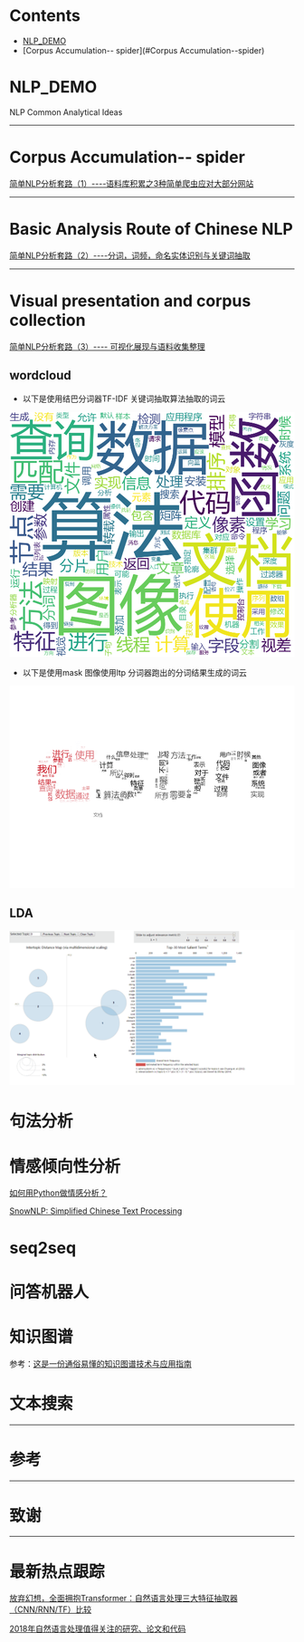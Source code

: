 

# Contents  
- [NLP_DEMO](#NLP_DEMO) 
- [Corpus Accumulation-- spider](#Corpus Accumulation--spider) 


# NLP_DEMO
NLP Common Analytical Ideas



---

# Corpus Accumulation-- spider



[简单NLP分析套路（1）----语料库积累之3种简单爬虫应对大部分网站](https://blog.csdn.net/wangyaninglm/article/details/83479837)

---


# Basic Analysis Route of Chinese NLP

[简单NLP分析套路（2）----分词，词频，命名实体识别与关键词抽取](https://blog.csdn.net/wangyaninglm/article/details/84504101)

---

# Visual presentation and corpus collection

[简单NLP分析套路（3）---- 可视化展现与语料收集整理](https://blog.csdn.net/wangyaninglm/article/details/84901376)

## wordcloud
* 以下是使用结巴分词器TF-IDF 关键词抽取算法抽取的词云

![wordcloud](./image/word_cloud.jpg)

* 以下是使用mask 图像使用ltp 分词器跑出的分词结果生成的词云

![csdn_wordcloud](./image/basic.png)

## LDA



![LDA FOR MY BLOG](./image/lda.gif)


# 句法分析

# 情感倾向性分析

[如何用Python做情感分析？](https://www.jianshu.com/p/d50a14541d01)

[SnowNLP: Simplified Chinese Text Processing](https://github.com/isnowfy/snownlp)

# seq2seq

# 问答机器人

# 知识图谱

参考：[这是一份通俗易懂的知识图谱技术与应用指南](https://www.jiqizhixin.com/articles/2018-06-20-4)

# 文本搜索

----

# 参考

----

# 致谢

----
# 最新热点跟踪
 
[放弃幻想，全面拥抱Transformer：自然语言处理三大特征抽取器（CNN/RNN/TF）比较](https://zhuanlan.zhihu.com/p/54743941)

[2018年自然语言处理值得关注的研究、论文和代码](https://mp.weixin.qq.com/s?__biz=MzI0NTE4NjA0OQ==&mid=2658359531&idx=1&sn=95301e271308417978314f3e70ce1c7d&chksm=f2d59385c5a21a93b73a267a1055f221c1a4cf53077a0b125a521386ce670a6b9747123af360&mpshare=1&scene=1&srcid=0114aVegwPmpQnjtXPBupwDa#rd)
